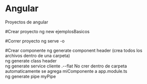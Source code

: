 # Angular
Proyectos de angular

#Crear proyecto
	ng new ejemplosBasicos

#Correr proyecto
	ng serve -o

#Crear componente
	ng generate component header (crea todos los archivos dentro de una carpeta)			
	ng generate class header							
	ng generate service cliente	 .--flat	No crer dentro de carpeta		
	automaticamente se agrega miComponente a app.module.ts			
	ng generate pipe myPipe							
